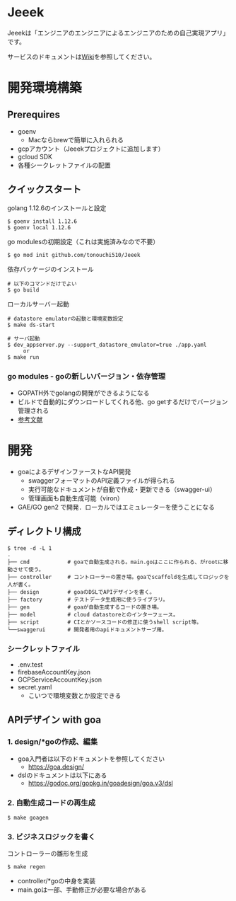 # Jeeek

Jeeekは「エンジニアのエンジニアによるエンジニアのための自己実現アプリ」です。

サービスのドキュメントは[Wiki](https://github.com/tonouchi510/Jeeek/wiki)を参照してください。


# 開発環境構築
## Prerequires
- goenv
  - Macならbrewで簡単に入れられる
- gcpアカウント（Jeeekプロジェクトに追加します）
- gcloud SDK
- 各種シークレットファイルの配置


## クイックスタート
golang 1.12.6のインストールと設定
```
$ goenv install 1.12.6
$ goenv local 1.12.6
```

go modulesの初期設定（これは実施済みなので不要）
```
$ go mod init github.com/tonouchi510/Jeeek
```

依存パッケージのインストール
```
# 以下のコマンドだけでよい
$ go build
```

ローカルサーバー起動
```
# datastore emulatorの起動と環境変数設定
$ make ds-start

# サーバ起動
$ dev_appserver.py --support_datastore_emulator=true ./app.yaml
     or
$ make run
```

### go modules - goの新しいバージョン・依存管理
- GOPATH外でgolangの開発ができるようになる
- ビルドで自動的にダウンロードしてくれる他、go getするだけでバージョン管理される
- [参考文献](https://www.wantedly.com/companies/wantedly/post_articles/132270)


# 開発
- goaによるデザインファーストなAPI開発
  - swaggerフォーマットのAPI定義ファイルが得られる
  - 実行可能なドキュメントが自動で作成・更新できる（swagger-ui）
  - 管理画面も自動生成可能（viron）
- GAE/GO gen2 で開発．ローカルではエミュレーターを使うことになる

## ディレクトリ構成
```
$ tree -d -L 1
.
├── cmd            # goaで自動生成される。main.goはここに作られる、がrootに移動させて使う。
├── controller     # コントローラーの置き場。goaでscaffoldを生成してロジックを人が書く。
├── design         # goaのDSLでAPIデザインを書く。
├── factory        # テストデータ生成用に使うライブラリ。
├── gen            # goaが自動生成するコードの置き場。
├── model          # cloud datastoreとのインターフェース。
├── script         # CIとかソースコードの修正に使うshell script等。
└──swaggerui       # 開発者用のapiドキュメントサーブ用。
```

### シークレットファイル
- .env.test
- firebaseAccountKey.json
- GCPServiceAccountKey.json
- secret.yaml
  - こいつで環境変数とか設定できる


## APIデザイン with goa
### 1. design/*goの作成、編集
- goa入門者は以下のドキュメントを参照してください
  - https://goa.design/
- dslのドキュメントは以下にある
  - https://godoc.org/gopkg.in/goadesign/goa.v3/dsl

### 2. 自動生成コードの再生成
```
$ make goagen
```

### 3. ビジネスロジックを書く
コントローラーの雛形を生成
```
$ make regen
```

- controller/*goの中身を実装  
- main.goは一部、手動修正が必要な場合がある

